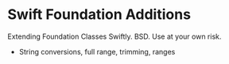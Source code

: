 # Swift Foundation Additions

Extending Foundation Classes Swiftly. BSD. Use at your own risk.

* String conversions, full range, trimming, ranges